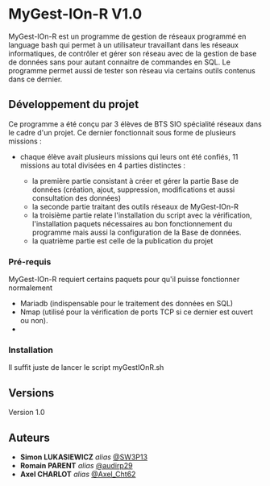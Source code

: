 # MyGest-IOn-R V1.0

MyGest-IOn-R est un programme de gestion de réseaux programmé en language bash qui permet à un utilisateur travaillant dans les réseaux informatiques, de contrôler et gérer son réseau avec de la gestion de base de données sans pour autant connaitre de commandes en SQL. Le programme permet aussi de tester son réseau via certains outils contenus dans ce dernier.


## Développement du projet

Ce programme a été conçu par 3 élèves de BTS SIO spécialité réseaux dans le cadre d'un projet. Ce dernier fonctionnait sous forme de plusieurs missions :

  - chaque élève avait plusieurs missions qui leurs ont été confiés, 11 missions au total divisées en 4 parties distinctes :

      - la première partie consistant à créer et gérer la partie Base de données (création, ajout, suppression, modifications et aussi consultation des données)
      - la seconde partie traitant des outils réseaux de MyGest-IOn-R
      - la troisième partie relate l'installation du script avec la vérification, l'installation paquets nécessaires au bon fonctionnement du programme mais aussi la                     configuration de la Base de données.
      - la quatrième partie est celle de la publication du projet 

### Pré-requis

MyGest-IOn-R requiert certains paquets pour qu'il puisse fonctionner normalement

- Mariadb (indispensable pour le traitement des données en SQL)
- Nmap (utilisé pour la vérification de ports TCP si ce dernier est ouvert ou non).
- 
### Installation

Il suffit juste de lancer le script myGestIOnR.sh
## Versions

Version 1.0 

## Auteurs
* **Simon LUKASIEWICZ** _alias_ [@SW3P13](https://github.com/SW3P13)
* **Romain PARENT** _alias_ [@audirp29](https://github.com/audirp29)
* **Axel CHARLOT** _alias_ [@Axel_Cht62](https://github.com/Axelcht62)

